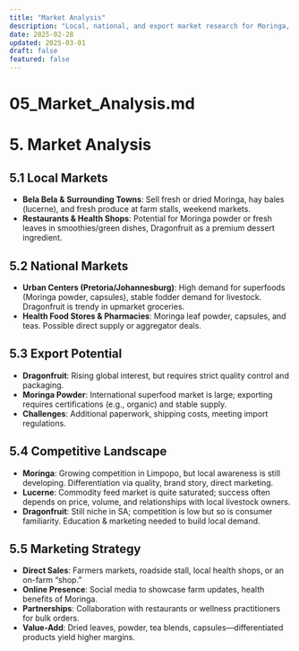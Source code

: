 ```yaml
---
title: "Market Analysis"
description: "Local, national, and export market research for Moringa, Lucerne, and Dragonfruit."
date: 2025-02-28
updated: 2025-03-01
draft: false
featured: false
---
```


# 05_Market_Analysis.md

# 5. Market Analysis

## 5.1 Local Markets

- **Bela Bela & Surrounding Towns**: Sell fresh or dried Moringa, hay bales (lucerne), and fresh produce at farm stalls, weekend markets.  
- **Restaurants & Health Shops**: Potential for Moringa powder or fresh leaves in smoothies/green dishes, Dragonfruit as a premium dessert ingredient.

## 5.2 National Markets

- **Urban Centers (Pretoria/Johannesburg)**: High demand for superfoods (Moringa powder, capsules), stable fodder demand for livestock. Dragonfruit is trendy in upmarket groceries.  
- **Health Food Stores & Pharmacies**: Moringa leaf powder, capsules, and teas. Possible direct supply or aggregator deals.

## 5.3 Export Potential

- **Dragonfruit**: Rising global interest, but requires strict quality control and packaging.  
- **Moringa Powder**: International superfood market is large; exporting requires certifications (e.g., organic) and stable supply.  
- **Challenges**: Additional paperwork, shipping costs, meeting import regulations.

## 5.4 Competitive Landscape

- **Moringa**: Growing competition in Limpopo, but local awareness is still developing. Differentiation via quality, brand story, direct marketing.  
- **Lucerne**: Commodity feed market is quite saturated; success often depends on price, volume, and relationships with local livestock owners.  
- **Dragonfruit**: Still niche in SA; competition is low but so is consumer familiarity. Education & marketing needed to build local demand.

## 5.5 Marketing Strategy

- **Direct Sales**: Farmers markets, roadside stall, local health shops, or an on-farm “shop.”  
- **Online Presence**: Social media to showcase farm updates, health benefits of Moringa.  
- **Partnerships**: Collaboration with restaurants or wellness practitioners for bulk orders.  
- **Value-Add**: Dried leaves, powder, tea blends, capsules—differentiated products yield higher margins.

